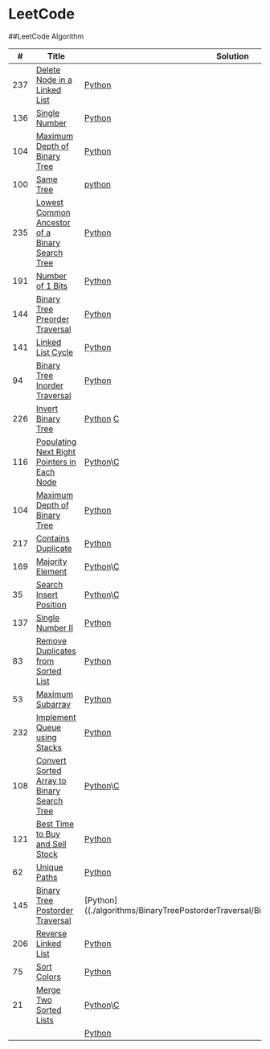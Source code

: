 LeetCode
========

##LeetCode Algorithm

| # | Title | Solution | Difficulty |
|---| ----- | -------- | ---------- |
|237| [Delete Node in a Linked List](https://leetcode.com/problems/delete-node-in-a-linked-list/) | [Python](./algorithms/DeleteNodeinaLinkedList/DeleteNodeInALinkedList.py)| Easy |
|136| [Single Number](https://leetcode.com/problems/single-number/) | [Python](./algorithms/SingleNumber/SingleNumber.py)|Medium|
|104|[Maximum Depth of Binary Tree](https://leetcode.com/problems/maximum-depth-of-binary-tree/)|[Python](./algorithms/MaximumDepyhofBinaryTree/MaximumDepyhofBinaryTree.py)|Easy|
|100|[Same Tree](https://leetcode.com/problems/same-tree/)|[python](./algorithms/SameTree/SameTree.py)|Easy|
|235|[Lowest Common Ancestor of a Binary Search Tree](https://leetcode.com/problems/lowest-common-ancestor-of-a-binary-search-tree/)|[Python](./algorithms/LowestCommonAncestorofaBinarySearchTree/LowestCommonAncestorofaBinarySearchTree.py)|Easy|
|191|[Number of 1 Bits](https://leetcode.com/problems/number-of-1-bits/)|[Python](./algorithms/Numberof1Bits/Numberof1Bits.py)|Easy|
|144|[Binary Tree Preorder Traversal](https://leetcode.com/problems/binary-tree-preorder-traversal/)|[Python](./algorithms/BinaryTreePreorderTraversal/BinaryTreePreorderTraversal.py)|Medium|
|141|[Linked List Cycle](https://leetcode.com/problems/linked-list-cycle/)|[Python](./algorithms/LinkedListCycle/LinkedListCycle.py)|Medium|
|94|[Binary Tree Inorder Traversal](https://leetcode.com/problems/binary-tree-inorder-traversal/)|[Python](./algorithms/BinaryTreeInorderTraversal/BinaryTreeInorderTraversal.py)|Medium|
|226|[Invert Binary Tree](https://leetcode.com/problems/invert-binary-tree/)|[Python](./algorithms/InvertBinaryTree/InvertBinaryTree.py) [C](./algorithms/InvertBinaryTree/InvertBinaryTree.c)|Easy|
|116|[Populating Next Right Pointers in Each Node](https://leetcode.com/problems/populating-next-right-pointers-in-each-node/)|[Python](./algorithms/PopulatingNextRightPointersinEachNode/PopulatingNextRightPointersinEachNode.py)\\[C](./algorithms/PopulatingNextRightPointersinEachNode/PopulatingNextRightPointersinEachNode.c)|Medium|
|104|[Maximum Depth of Binary Tree](https://leetcode.com/problems/maximum-depth-of-binary-tree/)|[Python](./algorithms/MaximumDepthofBinaryTree/MaximumDepthofBinaryTree.py)|Easy|
|217|[Contains Duplicate](https://leetcode.com/problems/contains-duplicate/)|[Python](./algorithms/ContainsDuplicate/ContainsDuplicate.py)|Easy|
|169|[Majority Element](https://leetcode.com/problems/majority-element/)|[Python](./algorithms/MajorityElement/MajorityElement.py)\\[C](./algorithms/MajorityElement/MajorityElement.c)|Easy|
|35|[Search Insert Position](https://leetcode.com/problems/search-insert-position/)|[Python](./algorithms/SearchInsertPosition/SearchInsertPosition.py)\\[C](./algorithms/SearchInsertPosition/SearchInsertPosition.py)|Medium|
|137|[Single Number II](https://leetcode.com/problems/single-number-ii/)|[Python](./algorithms/SingleNumberII/SingleNumberII.py)|Medium|
|83|[Remove Duplicates from Sorted List](https://leetcode.com/problems/remove-duplicates-from-sorted-list/)|[Python](./algorithms/RemoveDuplicatesfromSortedList/RemoveDuplicatesfromSortedList.py)|Easy|
|53|[Maximum Subarray](https://leetcode.com/problems/maximum-subarray/)|[Python](./algorithms/MaximumSubarray/MaximumSubarray.py)|Medium|
|232|[Implement Queue using Stacks](https://leetcode.com/problems/implement-queue-using-stacks/)|[Python](./algorithms/ImplementQueueusingStacks/ImplementQueueusingStacks.py)|Easy|
|108|[Convert Sorted Array to Binary Search Tree](https://leetcode.com/problems/convert-sorted-array-to-binary-search-tree/)|[Python](./algorithms/ConvertSortedArraytoBinarySearchTree/ConvertSortedArraytoBinarySearchTree.py)\\[C](./algorithms/ConvertSortedArraytoBinarySearchTree/ConvertSortedArraytoBinarySearchTree.c)|Medium|
|121|[Best Time to Buy and Sell Stock](https://leetcode.com/problems/best-time-to-buy-and-sell-stock/)|[Python](./algorithms/BestTimetoBuyandSellStock/BestTimetoBuyandSellStock.py)|Medium|
|62|[Unique Paths](https://leetcode.com/problems/unique-paths/)|[Python](./algorithms/UniquePaths/UniquePaths.py)|Medium|
|145|[Binary Tree Postorder Traversal](https://leetcode.com/problems/binary-tree-postorder-traversal/)|[Python]((./algorithms/BinaryTreePostorderTraversal/BinaryTreePostorderTraversal.py)|Hard|
|206|[Reverse Linked List](https://leetcode.com/problems/reverse-linked-list/)|[Python](./algorithems/ReverseLinkedList/ReverseLinkedList.py)|Easy|
|75|[Sort Colors](https://leetcode.com/problems/sort-colors/)|[Python](./algorithems/SortColors/SortColors.py)|Medium|
|21|[Merge Two Sorted Lists](https://leetcode.com/problems/merge-two-sorted-lists/)|[Python](./algorithems/MergeTwoSortedLists/MergeTwoSortedLists.py)\\[C](./algorithems/MergeTwoSortedLists/MergeTwoSortedLists.c)|Easy|
||[]()|[Python](./algorithems/)||
